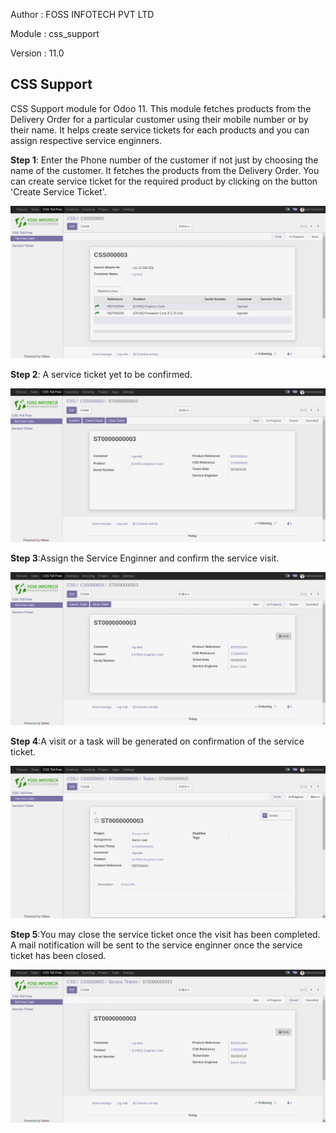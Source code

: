 
Author : FOSS INFOTECH PVT LTD

Module : css\_support

Version : 11.0

<h2>CSS Support</h2>

<p>CSS Support module for Odoo 11. This module fetches products from the Delivery Order for a particular customer using their mobile number or by their name. It helps create service tickets for each products and you can assign respective service enginners.</p>

<p><b>Step 1</b>: Enter the Phone number of the customer if not just by choosing the name of the customer. It fetches the products from the Delivery Order. You can create service ticket for the required product by clicking on the button 'Create Service Ticket'.</p>
<img src="static/description/images/css_call.png">

<p><b>Step 2</b>:  A service ticket yet to be confirmed.</p>
<img src="static/description/images/service_creation.png">

<p><b>Step 3</b>:Assign the Service Enginner and confirm the service visit.</p>
<img src="static/description/images/confirm_service_ticket.png">

<p><b>Step 4</b>:A visit or a task will be generated on confirmation of the service ticket.</p>
<img src="static/description/images/visit_generation.png">

<p><b>Step 5</b>:You may close the service ticket once the visit has been completed. A mail notification will be sent to the service enginner once the service ticket has been closed.</p>
<img src="static/description/images/closing_service_ticket.png">



